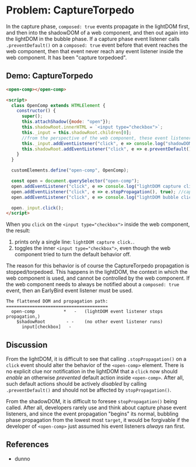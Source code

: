 # Problem: CaptureTorpedo 

In the capture phase, `composed: true` events propagate in the lightDOM first, and then into the shadowDOM of a web component, and then out again into the lightDOM in the bubble phase. If a capture phase event listener calls `.preventDefault()` on a `composed: true` event before that event reaches the web component, then that event never reach any event listener inside the web component. It has been "capture torpedoed".

## Demo: CaptureTorpedo

```html
<open-comp></open-comp>

<script>
  class OpenComp extends HTMLElement {
    constructor() {
      super();
      this.attachShadow({mode: "open"});
      this.shadowRoot.innerHTML = `<input type="checkbox">`;
      this._input = this.shadowRoot.children[0];
      //from the perspective of the web component, these event listeners should run on click
      this._input.addEventListener("click", e => console.log("shadowDOM target click."));
      this.shadowRoot.addEventListener("click", e => e.preventDefault());
    }
  }

  customElements.define("open-comp", OpenComp);

  const open = document.querySelector("open-comp");
  open.addEventListener("click", e => console.log("lightDOM capture click."), true);
  open.addEventListener("click", e => e.stopPropagation(), true); //captureTorpedo
  open.addEventListener("click", e => console.log("lightDOM bubble click."));

  open._input.click();
</script>
```

When you `click` on the `<input type="checkbox">` inside the web component, the result:
1. prints only a single line: `lightDOM capture click.`.
2. toggles the inner `<input type="checkbox">`, even though the web component tried to turn the default behavior off.

The reason for this behavior is of course the CaptureTorpedo propagation is stopped/torpedoed. This happens in the lightDOM, the context in which the web component is used, and cannot be controlled by the web component. If the web component needs to always be notified about a `composed: true` event, then an EarlyBird event listener must be used.

```
The flattened DOM and propagation path:
=======================================
  open-comp           *   -   (lightDOM event listener stops propagation,)
    $shadowRoot        - -    (no other event listener runs)
      input[checkbox]   -
```

## Discussion

From the lightDOM, it is difficult to see that calling `.stopPropagation()` on a `click` event should alter the behavior of the `<open-comp>` element. There is no explicit clue nor notification in the lightDOM that a `click` now should *enable* an otherwise *prevented* default action inside `<open-comp>`. After all, such default actions should be actively *disabled* by calling `.preventDefault()` and should not be affected by `stopPropagation()`.

From the shadowDOM, it is difficult to foresee `stopPropagation()` being called. After all, developers rarely use and think about capture phase event listeners, and since the event propagation "begins" its normal, bubbling phase propagation from the lowest most `target`, it would be forgivable if the developer of `<open-comp>` just assumed his event listeners *always* ran first.

## References

 * dunno

